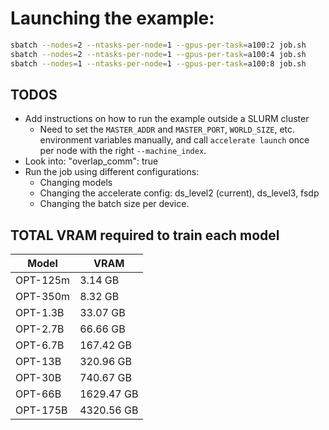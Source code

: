 # Launching the example:

```bash
sbatch --nodes=2 --ntasks-per-node=1 --gpus-per-task=a100:2 job.sh
sbatch --nodes=2 --ntasks-per-node=1 --gpus-per-task=a100:4 job.sh
sbatch --nodes=1 --ntasks-per-node=1 --gpus-per-task=a100:8 job.sh
```

## TODOS

- Add instructions on how to run the example outside a SLURM cluster
  - Need to set the `MASTER_ADDR` and `MASTER_PORT`, `WORLD_SIZE`, etc. environment variables manually, and call `accelerate launch` once per node with the right `--machine_index`.
- Look into: "overlap_comm": true
- Run the job using different configurations:
  - Changing models
  - Changing the accelerate config: ds_level2 (current), ds_level3, fsdp
  - Changing the batch size per device.

## TOTAL VRAM required to train each model

| Model    | VRAM       |
| -------- | ---------- |
| OPT-125m | 3.14 GB    |
| OPT-350m | 8.32 GB    |
| OPT-1.3B | 33.07 GB   |
| OPT-2.7B | 66.66 GB   |
| OPT-6.7B | 167.42 GB  |
| OPT-13B  | 320.96 GB  |
| OPT-30B  | 740.67 GB  |
| OPT-66B  | 1629.47 GB |
| OPT-175B | 4320.56 GB |
